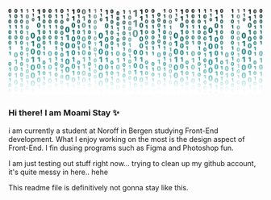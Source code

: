 <!--
### Hi there 👋
**MoamiStay/MoamiStay** is a ✨ _special_ ✨ repository because its `README.md` (this file) appears on your GitHub profile.

Here are some ideas to get you started:

- 🔭 I’m currently working on ...
- 🌱 I’m currently learning ...
- 👯 I’m looking to collaborate on ...
- 🤔 I’m looking for help with ...
- 💬 Ask me about ...
- 📫 How to reach me: ...
- 😄 Pronouns: ...
- ⚡ Fun fact: ...
-->

<!--
![Decoration](./github-profile.png "Decoration")  -->
![binary](./binary_bg.png "Binary")

### Hi there! I am Moami Stay ✨

i am currently a student at Noroff in Bergen studying Front-End development.
What I enjoy working on the most is the design aspect of Front-End. I fin dusing programs such as Figma and Photoshop fun.

I am just testing out stuff right now... trying to clean up my github account, it's quite messy in here.. hehe

This readme file is definitively not gonna stay like this. 
